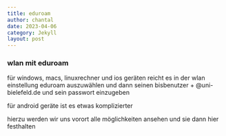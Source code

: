 ```yaml
---
title: eduroam
author: chantal
date: 2023-04-06
category: Jekyll
layout: post
---
```


### wlan mit eduroam

für windows, macs, linuxrechner und ios geräten reicht es in der wlan einstellung eduroam auszuwählen und dann
seinen bisbenutzer + @uni-bielefeld.de
und
sein passwort
einzugeben

für android geräte ist es etwas komplizierter

hierzu werden wir uns vorort alle möglichkeiten ansehen und sie dann hier festhalten
